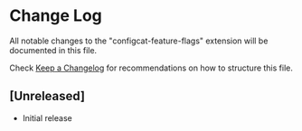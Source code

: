 # Change Log

All notable changes to the "configcat-feature-flags" extension will be documented in this file.

Check [Keep a Changelog](http://keepachangelog.com/) for recommendations on how to structure this file.

## [Unreleased]

- Initial release